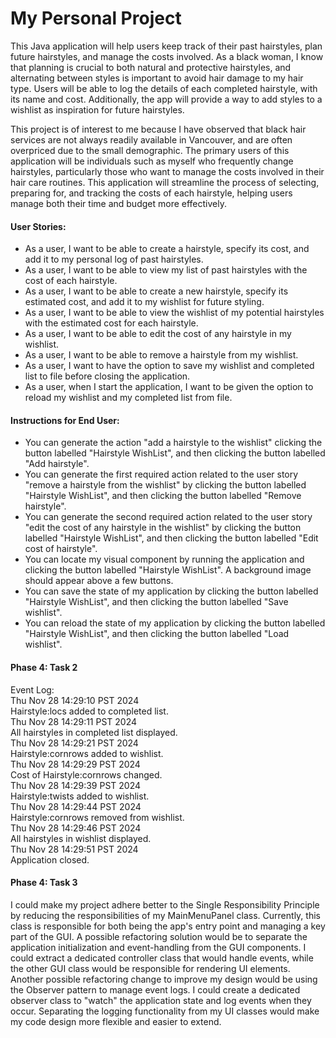 # My Personal Project


This Java application will help users keep track of their past hairstyles, plan future hairstyles, and manage the costs involved. As a black woman, I know that planning is crucial to both natural and protective hairstyles, and alternating between styles is important to avoid hair damage to my hair type. Users will be able to log the details of each completed hairstyle, with its name and cost. Additionally, the app will provide a way to add styles to a wishlist as inspiration for future hairstyles. 

This project is of interest to me because I have observed that black hair services are not always readily available in Vancouver, and are often overpriced due to the small demographic. The primary users of this application will be individuals such as myself who frequently change hairstyles, particularly those who want to manage the costs involved in their hair care routines. This application will streamline the process of selecting, preparing for, and tracking the costs of each hairstyle, helping users manage both their time and budget more effectively.

#### User Stories:

- As a user, I want to be able to create a hairstyle, specify its cost, and add it to my personal log of past hairstyles.
- As a user, I want to be able to view my list of past hairstyles with the cost of each hairstyle.
- As a user, I want to be able to create a new hairstyle, specify its estimated cost, and add it to my wishlist for future styling.
- As a user, I want to be able to view the wishlist of my potential hairstyles with the estimated cost for each hairstyle.
- As a user, I want to be able to edit the cost of any hairstyle in my wishlist.
- As a user, I want to be able to remove a hairstyle from my wishlist.
- As a user, I want to have the option to save my wishlist and completed list to file before closing the application.
- As a user, when I start the application, I want to be given the option to reload my wishlist and my completed list from file.

#### Instructions for End User:
- You can generate the action "add a hairstyle to the wishlist" clicking the button labelled "Hairstyle WishList", and then clicking the button labelled "Add hairstyle".
- You can generate the first required action related to the user story "remove a hairstyle from the wishlist" by clicking the button labelled "Hairstyle WishList", and then clicking the button labelled "Remove hairstyle".
- You can generate the second required action related to the user story "edit the cost of any hairstyle in the wishlist" by clicking the button labelled "Hairstyle WishList", and then clicking the button labelled "Edit cost of hairstyle".
- You can locate my visual component by running the application and clicking the button labelled "Hairstyle WishList". A background image should appear above a few buttons.
- You can save the state of my application by clicking the button labelled "Hairstyle WishList", and then clicking the button labelled "Save wishlist".
- You can reload the state of my application by clicking the button labelled "Hairstyle WishList", and then clicking the button labelled "Load wishlist".

#### Phase 4: Task 2
Event Log:  
Thu Nov 28 14:29:10 PST 2024  
Hairstyle:locs added to completed list.  
Thu Nov 28 14:29:11 PST 2024  
All hairstyles in completed list displayed.  
Thu Nov 28 14:29:21 PST 2024  
Hairstyle:cornrows added to wishlist.  
Thu Nov 28 14:29:29 PST 2024  
Cost of Hairstyle:cornrows changed.  
Thu Nov 28 14:29:39 PST 2024  
Hairstyle:twists added to wishlist.  
Thu Nov 28 14:29:44 PST 2024  
Hairstyle:cornrows removed from wishlist.  
Thu Nov 28 14:29:46 PST 2024  
All hairstyles in wishlist displayed.  
Thu Nov 28 14:29:51 PST 2024  
Application closed.


#### Phase 4: Task 3
I could make my project adhere better to the Single Responsibility Principle by reducing the responsibilities of my MainMenuPanel class. Currently, this class is responsible for both being the app's entry point and managing a key part of the GUI. A possible refactoring solution would be to separate the application initialization and event-handling from the GUI components. I could extract a dedicated controller class that would handle events, while the other GUI class would be responsible for rendering UI elements. Another possible refactoring change to improve my design would be using the Observer pattern to manage event logs. I could create a dedicated observer class to "watch" the application state and log events when they occur. Separating the logging functionality from my UI classes would make my code design more flexible and easier to extend.